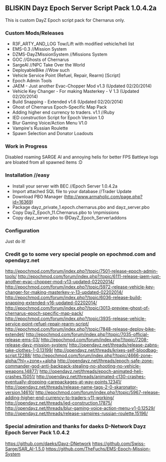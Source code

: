 ## BLISKIN Dayz Epoch Server Script Pack 1.0.4.2a

This is custom DayZ Epoch script pack for Chernarus only.

### Custom Mods/Releases

- R3F_ARTY_AND_LOG Tow/Lift with modified vehicle/heli list
- EMS-0.3 //Mission System
- DZMS-DayZMissionSystem //Missions System
- GOC //Ghosts of Chernarus
- SargeAI //NPC Take Over the World
- DeployableBike //Wow such 
- Vehicle Service Point (Refuel, Repair, Rearm) [Script]
- Epoch Admin Tools  
- JAEM - Just another Evac-Chopper Mod v1.3 (Updated 02/20/2014)
- Vehicle Key Changer - For making Masterkey - V 1.3 (Updated 02/20/2014)  
- Build Snapping - Extended v1.6 (Updated 02/20/2014)  
- Ghost of Chernarus Epoch-Specific Map Pack
- Adding higher end currency to traders. v1.1 //Ruby
- IED construction Script for Epoch Version 1.0​
- Blur Gaming Voice/Action Menu V1.0
- Vampire's Russian Roulette
- Spawn Selection and Donator Loadouts

### Work in Progress

Disabled roaming SARGE AI and annoying helis for better FPS
Battleye logs are bloated from all spawned items :D
 
### Installation //easy

- Install your server with BEC //Epoch Server 1.0.4.2a
- Import attached SQL file to your database //Trader Update
- Download PBO Manager (http://www.armaholic.com/page.php?id=16369)
- Package dayz_private_1.epoch.chernarus.pbo and dayz_server.pbo
- Copy DayZ_Epoch_11.Chernarus.pbo to \mpmissions
- Copy dayz_server.pbo to @DayZ_Epoch_Server\addons

### Configuration
Just do it!

### Credit go to some very special people on epochmod.com and opendayz.net

http://epochmod.com/forum/index.php?/topic/7501-release-epoch-admin-tools/
http://epochmod.com/forum/index.php?/topic/6111-release-jaem-just-another-evac-chopper-mod-v13-updated-02202014/
http://epochmod.com/forum/index.php?/topic/5972-release-vehicle-key-changer-for-making-masterkey-v-13-updated-02202014/
http://epochmod.com/forum/index.php?/topic/6036-release-build-snapping-extended-v16-updated-02202014/
http://epochmod.com/forum/index.php?/topic/3013-preview-ghost-of-chernarus-epoch-specific-map-pack/
http://epochmod.com/forum/index.php?/topic/3935-release-vehicle-service-point-refuel-repair-rearm-script/
http://epochmod.com/forum/index.php?/topic/7848-release-deploy-bike-extendet/
http://epochmod.com/forum/index.php?/topic/7035-official-release-ems-03/
http://epochmod.com/forum/index.php?/topic/7208-release-dayz-mission-system/
http://opendayz.net/threads/release-zabns-take-clothes-1-0.13199/
http://opendayz.net/threads/krixes-self-bloodbag-script.12288/
http://epochmod.com/forum/index.php?/topic/4666-zone-alpha/?hl=+zone++alpha
http://opendayz.net/threads/epoch-safe-zone-commander-god-anti-backpack-stealing-no-shooting-no-vehicle-weapons.14877/
http://opendayz.net/threads/epoch-animated-heli-crashes.15051/
http://opendayz.net/threads/animated-c130-crashes-eventually-dropping-carepackages-at-way-points.12341/
http://opendayz.net/threads/release-name-tags-2-0-skaronator-version.14610/
http://epochmod.com/forum/index.php?/topic/5967-release-adding-higher-end-currency-to-traders-v11-working/
http://opendayz.net/threads/ied-construction.17875/
http://opendayz.net/threads/blur-gaming-voice-action-menu-v1-0.12529/
http://opendayz.net/threads/release-vampires-russian-roulette.15196/

### Special admiration and thanks for daeks D-Network Dayz Epoch Server Pack 1.0.4.2
https://github.com/daeks/Dayz-DNetwork
https://github.com/Swiss-Sarge/SAR_AI-1.5.0
https://github.com/TheFuchs/EMS-Epoch-Mission-System